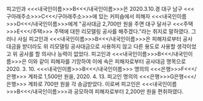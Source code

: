 피고인과 <<<내국인이름>>>B<<</내국인이름>>>은 2020.3.10.경 대구 남구 <<<구아래주소>>>C<<</구아래주소>>>에 있는 커피숍에서 피해자 <<<내국인이름>>>D<<</내국인이름>>>에게 "공사대금 2,700만 원을 주면 대구 달서구 <<<주택>>>E<<</주택>>> 주택에 대한 리모델링 공사를 해주겠다."라는 취지로 말하였다.
그러나 사실 피고인과 <<<내국인이름>>>B<<</내국인이름>>>은 피해자로부터 공사대금을 받더라도 위 리모델링 공사대금으로 사용하지 않고 다른 용도로 사용할 생각이었고 위 공사를 할 의사나 능력이 없었다.
피고인과 <<<내국인이름>>>B<<</내국인이름>>>은 이와 같이 피해자를 기망하여 이에 속은 피해자로부터 공사대금 명목으로 2020. 3. 10. <<<내국인이름>>>B<<</내국인이름>>> 명의의 <<<은행>>>F<<</은행>>> 계좌로 1,500만 원을, 2020. 4. 13. 피고인 명의의 <<<은행>>>G은행<<</은행>>> 계좌로 700만 원을 각 송금받았다.
이로써 피고인은 <<<내국인이름>>>B<<</내국인이름>>>과 공모하여 피해자로부터 2,200만 원을 편취하였다.